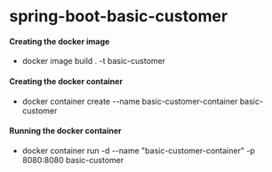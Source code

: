 # spring-boot-basic-customer


#### Creating the docker image

  - docker image build . -t basic-customer
  
#### Creating the docker container
  
  - docker container create --name basic-customer-container basic-customer

#### Running the docker container

  - docker container run -d --name "basic-customer-container" -p 8080:8080 basic-customer